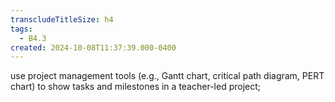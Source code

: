 ```yaml
---
transcludeTitleSize: h4
tags:
  - B4.3
created: 2024-10-08T11:37:39.000-0400
---
```

use project management tools (e.g., Gantt chart, critical path diagram, PERT chart) to show tasks and milestones in a teacher-led project;